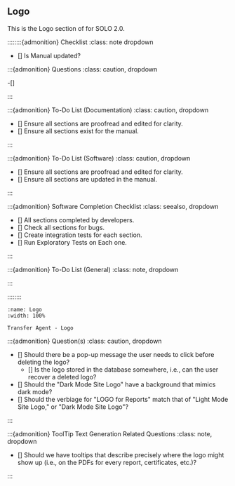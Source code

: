 
## Logo

This is the Logo section of for SOLO 2.0.

::::::::{admonition} Checklist
:class: note dropdown


- [] Is Manual updated?


:::{admonition} Questions
:class: caution, dropdown

-[]


:::


:::{admonition} To-Do List (Documentation)
:class: caution, dropdown

- [] Ensure all sections are proofread and edited for clarity.
- [] Ensure all sections exist for the manual.

:::

:::{admonition} To-Do List (Software)
:class: caution, dropdown

- [] Ensure all sections are proofread and edited for clarity.
- [] Ensure all sections are updated in the manual.

:::



:::{admonition} Software Completion Checklist
:class: seealso, dropdown

- [] All sections completed by developers.
- [] Check all sections for bugs. 
- [] Create integration tests for each section. 
- [] Run Exploratory Tests on Each one. 

:::


:::{admonition} To-Do List (General)
:class: note, dropdown


:::


::::::::

```{figure} ../../_static/solo_app/TransferAgent/Logo/Logo.png
:name: Logo
:width: 100%

Transfer Agent - Logo
```



:::{admonition} Question(s)
:class: caution, dropdown

- [] Should there be a pop-up message the user needs to click before deleting the logo? 
  - [] Is the logo stored in the database somewhere, i.e., can the user recover a deleted logo?
- [] Should the "Dark Mode Site Logo" have a background that mimics dark mode?
- [] Should the verbiage for "LOGO for Reports" match that of "Light Mode Site Logo," or "Dark Mode Site Logo"?

:::

:::{admonition} ToolTip Text Generation Related Questions
:class: note, dropdown

- [] Should we have tooltips that describe precisely where the logo might show up (i.e., on the PDFs for every report, certificates, etc.)?

:::